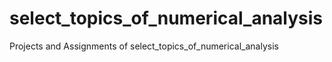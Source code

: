 # select_topics_of_numerical_analysis
Projects and Assignments of select_topics_of_numerical_analysis
